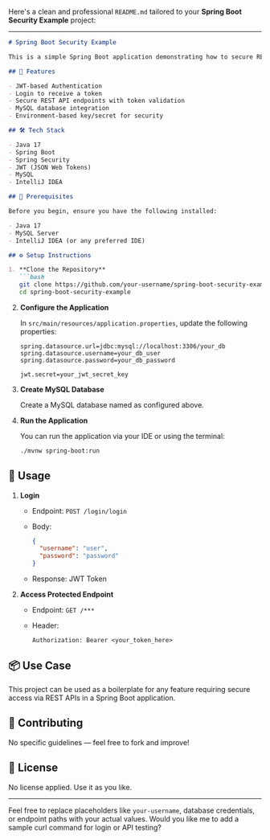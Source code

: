 Here's a clean and professional `README.md` tailored to your **Spring Boot Security Example** project:

---

````markdown
# Spring Boot Security Example

This is a simple Spring Boot application demonstrating how to secure REST APIs using JWT-based authentication. The app allows users to log in with credentials and receive a token, which must be used to access protected endpoints.

## 🔐 Features

- JWT-based Authentication
- Login to receive a token
- Secure REST API endpoints with token validation
- MySQL database integration
- Environment-based key/secret for security

## 🛠️ Tech Stack

- Java 17
- Spring Boot
- Spring Security
- JWT (JSON Web Tokens)
- MySQL
- IntelliJ IDEA

## 🧰 Prerequisites

Before you begin, ensure you have the following installed:

- Java 17
- MySQL Server
- IntelliJ IDEA (or any preferred IDE)

## ⚙️ Setup Instructions

1. **Clone the Repository**
   ```bash
   git clone https://github.com/your-username/spring-boot-security-example.git
   cd spring-boot-security-example
````

2. **Configure the Application**

   In `src/main/resources/application.properties`, update the following properties:

   ```properties
   spring.datasource.url=jdbc:mysql://localhost:3306/your_db
   spring.datasource.username=your_db_user
   spring.datasource.password=your_db_password

   jwt.secret=your_jwt_secret_key
   ```

3. **Create MySQL Database**

   Create a MySQL database named as configured above.

4. **Run the Application**

   You can run the application via your IDE or using the terminal:

   ```bash
   ./mvnw spring-boot:run
   ```

## 🔑 Usage

1. **Login**

   * Endpoint: `POST /login/login`
   * Body:

     ```json
     {
       "username": "user",
       "password": "password"
     }
     ```
   * Response: JWT Token

2. **Access Protected Endpoint**

   * Endpoint: `GET /***`
   * Header:

     ```
     Authorization: Bearer <your_token_here>
     ```

## 📦 Use Case

This project can be used as a boilerplate for any feature requiring secure access via REST APIs in a Spring Boot application.

## 🤝 Contributing

No specific guidelines — feel free to fork and improve!

## 📝 License

No license applied. Use it as you like.

---

Feel free to replace placeholders like `your-username`, database credentials, or endpoint paths with your actual values. Would you like me to add a sample curl command for login or API testing?
